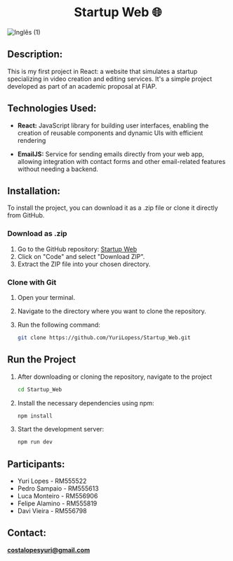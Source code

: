 <h1 align="center">Startup Web 🌐</h1>

![Inglês (1)](https://github.com/user-attachments/assets/4e220fee-6855-4cae-8f68-0b81bfbd5185)

<h2>Description:</h2>

This is my first project in React: a website that simulates a startup specializing in video creation and editing services. It's a simple project developed as part of an academic proposal at FIAP.

<h2>Technologies Used:</h2>

* **React:** JavaScript library for building user interfaces, enabling the creation of reusable components and dynamic UIs with efficient rendering

* **EmailJS:** Service for sending emails directly from your web app, allowing integration with contact forms and other email-related features without needing a backend.

<h2>Installation:</h2>

To install the project, you can download it as a .zip file or clone it directly from GitHub.

### Download as .zip

1. Go to the GitHub repository: [Startup Web](https://github.com/YuriLopess/Startup_Web)
2. Click on "Code" and select "Download ZIP".
3. Extract the ZIP file into your chosen directory.

### Clone with Git

1. Open your terminal.
2. Navigate to the directory where you want to clone the repository.
3. Run the following command:

   
   ```sh
   git clone https://github.com/YuriLopess/Startup_Web.git

<h2>Run the Project</h2>

1. After downloading or cloning the repository, navigate to the project 

   ```sh
   cd Startup_Web

2. Install the necessary dependencies using npm:

   ```sh
   npm install

3. Start the development server:

   ```sh
   npm run dev

<h2>Participants:</h2>

* Yuri Lopes - RM555522
* Pedro Sampaio - RM555613
* Luca Monteiro - RM556906
* Felipe Alamino - RM555819
* Davi Vieira - RM556798

<h2>Contact:</h2>

**[costalopesyuri@gmail.com](mailto:costalopesyuri@gmail.com)**